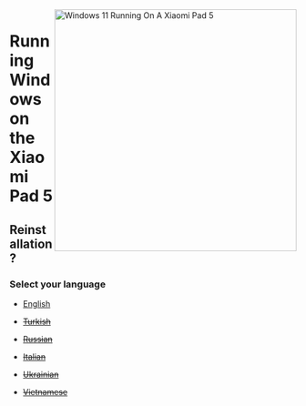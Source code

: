 <img align="right" src="https://raw.githubusercontent.com/erdilS/Port-Windows-11-Xiaomi-Pad-5/main/nabu.png" width="425" alt="Windows 11 Running On A Xiaomi Pad 5">

# Running Windows on the Xiaomi Pad 5

## Reinstallation?

### Select your language

- [English](English/reinstall-en.md)

- ~~[Turkish](English/reinstall-en.md)~~

- ~~[Russian](English/reinstall-en.md)~~

- ~~[Italian](English/reinstall-en.md)~~

- ~~[Ukrainian](English/reinstall-en.md)~~

- ~~[Vietnamese](English/reinstall-en.md)~~
